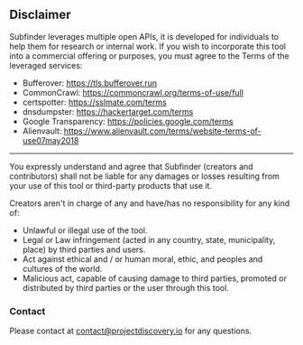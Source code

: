 ## Disclaimer

Subfinder leverages multiple open APIs, it is developed for individuals to help them for research or internal work. If you wish to incorporate this tool into a commercial offering or purposes, you must agree to the Terms of the leveraged services:

- Bufferover:  https://tls.bufferover.run
- CommonCrawl: https://commoncrawl.org/terms-of-use/full
- certspotter: https://sslmate.com/terms
- dnsdumpster: https://hackertarget.com/terms
- Google Transparency: https://policies.google.com/terms
- Alienvault: https://www.alienvault.com/terms/website-terms-of-use07may2018

---

You expressly understand and agree that Subfinder (creators and contributors) shall not be liable for any damages or losses resulting from your use of this tool or third-party products that use it.

Creators aren't in charge of any and have/has no responsibility for any kind of:

- Unlawful or illegal use of the tool.
- Legal or Law infringement (acted in any country, state, municipality, place) by third parties and users.
- Act against ethical and / or human moral, ethic, and peoples and cultures of the world.
- Malicious act, capable of causing damage to third parties, promoted or distributed by third parties or the user through this tool.


### Contact

Please contact at contact@projectdiscovery.io for any questions.
